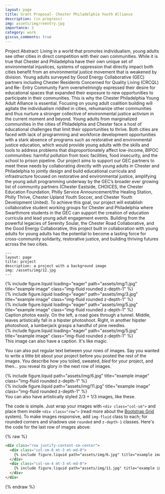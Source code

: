 ```yaml
---
layout: page
title: Grant Proposal- Chester Philadelphia Youth Alliance
description: (in progress)
img: assets/img/reentry.jpg
importance: 2
category: work
giscus_comments: true
---
```


Project Abstract:
Living in a world that promotes individualism, young adults see other cities in direct
competition with their own communities. While it is true that Chester and Philadelphia
have their own unique set of environmental injustices, systems of oppression that
directly impact both cities benefit from an environmental justice movement that is
weakened by division. Young adults surveyed by Good Energy Collaborative (GEC)
partners including Chester Residents Concerned for Quality Living (CRCQL) and Re-
Entry Community Farm overwhelmingly expressed their desire for educational spaces
that expanded their exposure to new opportunities to participate in their communities.
This is why the Chester Philadelphia Young Adult Alliance is essential. Focusing on
young adult coalition building will agitate the individualism riddled in cities, rehumanize
other communities and thus nurture a stronger collective of environmental justice
activism in the current moment and beyond. Young adults from marginalized
communities in the cities of Philadelphia and Chester face a host of educational
challenges that limit their opportunities to thrive. Both cities are faced with lack of
programming and workforce development opportunities with a stark absence of programs
such as restorative and environmental justice education, which would provide young adults
with the skills and tools to address problems that disproportionately affect low-income, BIPOC
communities: harmful pollution from toxic facilities, food insecurity, and the school to prison
pipeline. Our project aims to support our GEC partners to meet these needs by collaborating
directly with young adults in Chester and Philadelphia to jointly design and build
educational curricula and infrastructure focused on restorative and environmental justice,
amplifying the young adult programming underway by the GEC’s broader ever growing list of
community partners (Chester Eastside, CHOICES, the Chester Education Foundation, Philly
Service Announcement/the Healing Station, Philly Thrive, Chester Upland Youth Soccer,
and Chester Youth Development United). To achieve this goal, our project will establish
collaborative student working groups for Chester and Philadelphia where Swarthmore students in
the GEC can support the creation of education curricula and lead young adult engagement
events. Building from the powerful legacies of Serenity Soular, the Chester Road Collaborative,
and the Good Energy Collaborative, this project built in collaboration with young adults for
young adults has the potential to become a lasting force for cross-community solidarity,
restorative justice, and building thriving futures across the two cities.

    ---
    layout: page
    title: project
    description: a project with a background image
    img: /assets/img/12.jpg
    ---

<div class="row">
    <div class="col-sm mt-3 mt-md-0">
        {% include figure.liquid loading="eager" path="assets/img/1.jpg" title="example image" class="img-fluid rounded z-depth-1" %}
    </div>
    <div class="col-sm mt-3 mt-md-0">
        {% include figure.liquid loading="eager" path="assets/img/3.jpg" title="example image" class="img-fluid rounded z-depth-1" %}
    </div>
    <div class="col-sm mt-3 mt-md-0">
        {% include figure.liquid loading="eager" path="assets/img/5.jpg" title="example image" class="img-fluid rounded z-depth-1" %}
    </div>
</div>
<div class="caption">
    Caption photos easily. On the left, a road goes through a tunnel. Middle, leaves artistically fall in a hipster photoshoot. Right, in another hipster photoshoot, a lumberjack grasps a handful of pine needles.
</div>
<div class="row">
    <div class="col-sm mt-3 mt-md-0">
        {% include figure.liquid loading="eager" path="assets/img/5.jpg" title="example image" class="img-fluid rounded z-depth-1" %}
    </div>
</div>
<div class="caption">
    This image can also have a caption. It's like magic.
</div>

You can also put regular text between your rows of images.
Say you wanted to write a little bit about your project before you posted the rest of the images.
You describe how you toiled, sweated, _bled_ for your project, and then... you reveal its glory in the next row of images.

<div class="row justify-content-sm-center">
    <div class="col-sm-8 mt-3 mt-md-0">
        {% include figure.liquid path="assets/img/6.jpg" title="example image" class="img-fluid rounded z-depth-1" %}
    </div>
    <div class="col-sm-4 mt-3 mt-md-0">
        {% include figure.liquid path="assets/img/11.jpg" title="example image" class="img-fluid rounded z-depth-1" %}
    </div>
</div>
<div class="caption">
    You can also have artistically styled 2/3 + 1/3 images, like these.
</div>

The code is simple.
Just wrap your images with `<div class="col-sm">` and place them inside `<div class="row">` (read more about the <a href="https://getbootstrap.com/docs/4.4/layout/grid/">Bootstrap Grid</a> system).
To make images responsive, add `img-fluid` class to each; for rounded corners and shadows use `rounded` and `z-depth-1` classes.
Here's the code for the last row of images above:

{% raw %}

```html
<div class="row justify-content-sm-center">
  <div class="col-sm-8 mt-3 mt-md-0">
    {% include figure.liquid path="assets/img/6.jpg" title="example image" class="img-fluid rounded z-depth-1" %}
  </div>
  <div class="col-sm-4 mt-3 mt-md-0">
    {% include figure.liquid path="assets/img/11.jpg" title="example image" class="img-fluid rounded z-depth-1" %}
  </div>
</div>
```

{% endraw %}

